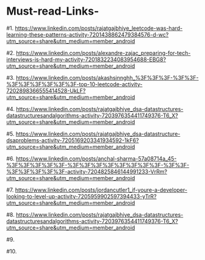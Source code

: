 # Must-read-Links-
#1. https://www.linkedin.com/posts/rajatgajbhiye_leetcode-was-hard-learning-these-patterns-activity-7201438862479384576-d-wc?utm_source=share&utm_medium=member_android

#2. https://www.linkedin.com/posts/alexandre-zajac_preparing-for-tech-interviews-is-hard-my-activity-7201832234083954688-EBG8?utm_source=share&utm_medium=member_android

#3. https://www.linkedin.com/posts/akashsinnghh_%3F%3F%3F-%3F%3F-%3F%3F%3F%3F%3F%3F-top-10-leetcode-activity-7202898366555414528-UkLF?utm_source=share&utm_medium=member_android

#4. https://www.linkedin.com/posts/rajatgajbhiye_dsa-datastructures-datastructuresandalgorithms-activity-7203976354411749376-T6_X?utm_source=share&utm_medium=member_android

#5. https://www.linkedin.com/posts/rajatgajbhiye_dsa-datastructure-dsaproblems-activity-7205169203341934592-1kF6?utm_source=share&utm_medium=member_android

#6. https://www.linkedin.com/posts/anchal-sharma-57a08714a_45-%3F%3F%3F%3F%3F-%3F%3F%3F%3F%3F%3F%3F%3F-%3F%3F-%3F%3F%3F%3F%3F-activity-7204825846144991233-VrRm?utm_source=share&utm_medium=member_android

#7. https://www.linkedin.com/posts/jordancutler1_if-youre-a-developer-looking-to-level-up-activity-7205959902597394433-yTrR?utm_source=share&utm_medium=member_android

#8. https://www.linkedin.com/posts/rajatgajbhiye_dsa-datastructures-datastructuresandalgorithms-activity-7203976354411749376-T6_X?utm_source=share&utm_medium=member_android

#9. 

#10. 

